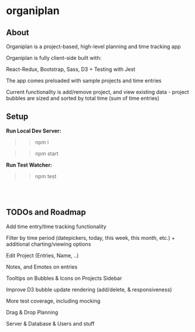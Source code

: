 # organiplan

<h2>About</h2>

Organiplan is a project-based, high-level planning and time tracking app

Organiplan is fully client-side built with:

React-Redux, Bootstrap, Sass, D3
+
Testing with Jest

The app comes preloaded with sample projects and time entries

Current functionality is add/remove project, and view existing data - project bubbles are sized and sorted by total time (sum of time entries)

<h2>Setup</h2>

<b>Run Local Dev Server:</b>

>> npm i

>> npm start

<b>Run Test Watcher:</b>

>> npm test

<br />


<br />
<h2>TODOs and Roadmap</h2>

Add time entry/time tracking functionality

Filter by time period (datepickers, today, this week, this month, etc.) + additional charting/viewing options

Edit Project (Entries, Name, ..)

Notes, and Emotes on entries

Tooltips on Bubbles & Icons on Projects Sidebar

Improve D3 bubble update rendering (add/delete, & responsiveness)

More test coverage, including mocking

Drag & Drop Planning

Server & Database & Users and stuff
